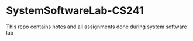 # SystemSoftwareLab-CS241
This repo contains notes and all assignments done during system software lab
